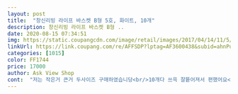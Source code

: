 ```yaml
---
layout: post 
title:  "창신리빙 라이프 바스켓 B형 5호, 화이트, 10개" 
description: 창신리빙 라이프 바스켓 B형 ..
date: 2020-08-15 07:34:51 
img: https://static.coupangcdn.com/image/retail/images/2017/04/14/11/5/ffebdd34-287a-4322-a30f-2a1e8bee87b5.jpg 
linkUrl: https://link.coupang.com/re/AFFSDP?lptag=AF3600438&subid=ahnPublicAsk&pageKey=18905157&itemId=75906025&vendorItemId=4265116243&traceid=V0-113-7ca3cc163ebf14f1 
categories: [1015] 
color: FF1744 
price: 17000 
author: Ask View Shop 
cont:  "저는 작은거 큰거 두사이즈 구매하였습니당<br/>10개다 쓰윽 잘띁어져서 편했어요<br/>10개로 잡동사니들 싸악 정리되서 후련하네요<br/>가격 착하고, 여러모로 잘 사용되네요.<br/><br/>가격도 싸고 나중에 좀 더 사야겠어요><<br/>가볍고 화이트라 보기에도 깔끔해요<br/>견고해보여요 오래 사용가능할 것 같아요^^<br/>구매했는데 생각보다는<br/>깔끔하게 때기힘들어 스트레스받곤하는데<br/>너무 많이 크지않아<br/>드레스룸 시스템 사용중이에요.<br/><br/>바구니에 넣으니 무조건 깨끗해지구 깔끔한게 넘나리 마음에 들어용<br/>바지는 걸어두는 것 보다 정리함에 돌돌말아 넣으니 더 좋은 것 같아서.<br/>.<br/>ㅎㅎ<br/>사이즈확인하고 구매 추천해요<br/>살림에 살자도 모르는 저지만... <br/> ㅋㅋㅋ<br/>손잡이 부분도 있어 편리합니다.<br/><br/>시집가기전에 집 정리 하나하나 하고이써용<br/>아담했네요<br/>엄마도 깔끔하다구 조아하시니 기부니가 좋네용<br/>여러가지 용도로 사용하려고 주문했습니다.<br/><br/>역시.<br/>.<br/> 뭐든지 장비빨인가요♥️♥️<br/>요리조리 정리하기 딱인사이즈에요<br/>이런거에 붙어있는 스티커땔때<br/>재어보지않고 그냥 후기보고<br/>정리하는데 자신이없어 검색을 많이해보고 바구니가 정리하기 좋다구 히여 후기들을 찾아 찾아 구매 하였습니다 )<br/>주부의감으로 ㅎㅎ<br/>크기도 적당하고<br/>화이트색상이라 위생적 관리 가능하구요<br/>" 
---
```

